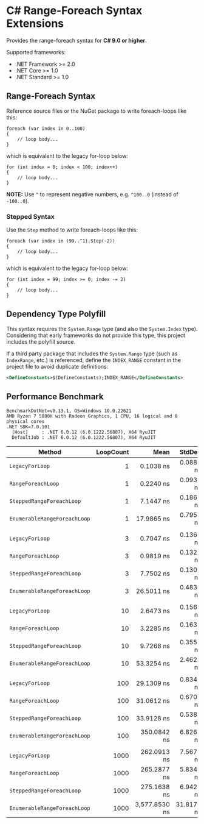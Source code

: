 # C# Range-Foreach Syntax Extensions

Provides the range-foreach syntax for **C# 9.0 or higher**.

Supported frameworks:

* .NET Framework >= 2.0
* .NET Core >= 1.0
* .NET Standard >= 1.0

## Range-Foreach Syntax

Reference source files or the NuGet package to write foreach-loops like this:

``` CSharp
foreach (var index in 0..100)
{
    // loop body...
}
```

which is equivalent to the legacy for-loop below:

``` CSharp
for (int index = 0; index < 100; index++)
{
    // loop body...
}
```

**NOTE:** Use `^` to represent negative numbers, e.g. `^100..0` (instead of `-100..0`).

### Stepped Syntax

Use the `Step` method to write foreach-loops like this:

``` CSharp
foreach (var index in (99..^1).Step(-2))
{
    // loop body...
}
```

which is equivalent to the legacy for-loop below:

``` CSharp
for (int index = 99; index >= 0; index -= 2)
{
    // loop body...
}
```

## Dependency Type Polyfill

This syntax requires the `System.Range` type (and also the `System.Index` type).
Considering that early frameworks do not provide this type, this project includes the polyfill source.

If a third party package that includes the `System.Range` type (such as `IndexRange`, etc.) is referenced,
define the `INDEX_RANGE` constant in the project file to avoid duplicate definitions:

``` XML
<DefineConstants>$(DefineConstants);INDEX_RANGE</DefineConstants>
```

## Performance Benchmark

``` PlainText
BenchmarkDotNet=v0.13.1, OS=Windows 10.0.22621
AMD Ryzen 7 5800H with Radeon Graphics, 1 CPU, 16 logical and 8 physical cores
.NET SDK=7.0.101
  [Host]     : .NET 6.0.12 (6.0.1222.56807), X64 RyuJIT
  DefaultJob : .NET 6.0.12 (6.0.1222.56807), X64 RyuJIT
```

|                       Method | LoopCount |          Mean |     StdDev | Ratio | RatioSD |
|----------------------------- |----------:|--------------:|-----------:|------:|--------:|
|              `LegacyForLoop` |         1 |     0.1038 ns |  0.0880 ns |     ? |       ? |
|           `RangeForeachLoop` |         1 |     0.2240 ns |  0.0930 ns |     ? |       ? |
|    `SteppedRangeForeachLoop` |         1 |     7.1447 ns |  0.1860 ns |     ? |       ? |
| `EnumerableRangeForeachLoop` |         1 |    17.9865 ns |  0.7955 ns |     ? |       ? |
|                              |           |               |            |       |         |
|              `LegacyForLoop` |         3 |     0.7047 ns |  0.1365 ns |  1.00 |    0.00 |
|           `RangeForeachLoop` |         3 |     0.9819 ns |  0.1322 ns |  1.45 |    0.35 |
|    `SteppedRangeForeachLoop` |         3 |     7.7502 ns |  0.1300 ns | 12.16 |    1.89 |
| `EnumerableRangeForeachLoop` |         3 |    26.5011 ns |  0.4834 ns | 41.49 |    5.99 |
|                              |           |               |            |       |         |
|              `LegacyForLoop` |        10 |     2.6473 ns |  0.1568 ns |  1.00 |    0.00 |
|           `RangeForeachLoop` |        10 |     3.2285 ns |  0.1636 ns |  1.22 |    0.09 |
|    `SteppedRangeForeachLoop` |        10 |     9.7268 ns |  0.3551 ns |  3.66 |    0.27 |
| `EnumerableRangeForeachLoop` |        10 |    53.3254 ns |  2.4620 ns | 20.16 |    1.38 |
|                              |           |               |            |       |         |
|              `LegacyForLoop` |       100 |    29.1309 ns |  0.8345 ns |  1.00 |    0.00 |
|           `RangeForeachLoop` |       100 |    31.0612 ns |  0.6702 ns |  1.07 |    0.04 |
|    `SteppedRangeForeachLoop` |       100 |    33.9128 ns |  0.5381 ns |  1.17 |    0.04 |
| `EnumerableRangeForeachLoop` |       100 |   350.0842 ns |  6.8264 ns | 12.07 |    0.40 |
|                              |           |               |            |       |         |
|              `LegacyForLoop` |      1000 |   262.0913 ns |  7.5677 ns |  1.00 |    0.00 |
|           `RangeForeachLoop` |      1000 |   265.2877 ns |  5.8342 ns |  1.01 |    0.03 |
|    `SteppedRangeForeachLoop` |      1000 |   275.1638 ns |  6.9428 ns |  1.05 |    0.04 |
| `EnumerableRangeForeachLoop` |      1000 | 3,577.8530 ns | 31.8177 ns | 13.76 |    0.38 |
